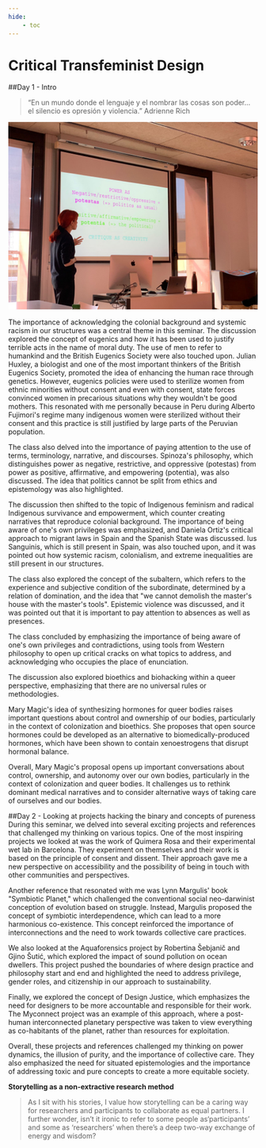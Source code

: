 ```yaml
---
hide:
    - toc
---
```


# Critical Transfeminist Design

##Day 1 - Intro
> “En un mundo donde el lenguaje y el nombrar las cosas son poder... el silencio es opresión y violencia.”
Adrienne Rich

![](../images/MT03/transf.jpeg)

The importance of acknowledging the colonial background and systemic racism in our structures was a central theme in this seminar. The discussion explored the concept of eugenics and how it has been used to justify terrible acts in the name of moral duty. The use of men to refer to humankind and the British Eugenics Society were also touched upon. Julian Huxley, a biologist and one of the most important thinkers of the British Eugenics Society, promoted the idea of enhancing the human race through genetics. However, eugenics policies were used to sterilize women from ethnic minorities without consent and even with consent, state forces convinced women in precarious situations why they wouldn't be good mothers. This resonated with me personally because in Peru during Alberto Fujimori's regime many indigenous women were sterilized without their consent and this practice is still justified by large parts of the Peruvian population.

The class also delved into the importance of paying attention to the use of terms, terminology, narrative, and discourses. Spinoza's philosophy, which distinguishes power as negative, restrictive, and oppressive (potestas) from power as positive, affirmative, and empowering (potentia), was also discussed. The idea that politics cannot be split from ethics and epistemology was also highlighted.

The discussion then shifted to the topic of Indigenous feminism and radical Indigenous survivance and empowerment, which counter creating narratives that reproduce colonial background. The importance of being aware of one's own privileges was emphasized, and Daniela Ortiz's critical approach to migrant laws in Spain and the Spanish State was discussed. Ius Sanguinis, which is still present in Spain, was also touched upon, and it was pointed out how systemic racism, colonialism, and extreme inequalities are still present in our structures.

The class also explored the concept of the subaltern, which refers to the experience and subjective condition of the subordinate, determined by a relation of domination, and the idea that "we cannot demolish the master's house with the master's tools". Epistemic violence was discussed, and it was pointed out that it is important to pay attention to absences as well as presences.

The class concluded by emphasizing the importance of being aware of one's own privileges and contradictions, using tools from Western philosophy to open up critical cracks on what topics to address, and acknowledging who occupies the place of enunciation.

The discussion also explored bioethics and biohacking within a queer perspective, emphasizing that there are no universal rules or methodologies.

Mary Magic's idea of synthesizing hormones for queer bodies raises important questions about control and ownership of our bodies, particularly in the context of colonization and bioethics. She proposes that open source hormones could be developed as an alternative to biomedically-produced hormones, which have been shown to contain xenoestrogens that disrupt hormonal balance.

Overall, Mary Magic's proposal opens up important conversations about control, ownership, and autonomy over our own bodies, particularly in the context of colonization and queer bodies. It challenges us to rethink dominant medical narratives and to consider alternative ways of taking care of ourselves and our bodies.

##Day 2 - Looking at projects hacking the binary and concepts of pureness
During this seminar, we delved into several exciting projects and references that challenged my thinking on various topics. One of the most inspiring projects we looked at was the work of Quimera Rosa and their experimental wet lab in Barcelona. They experiment on themselves and their work is based on the principle of consent and dissent. Their approach gave me a new perspective on accessibility and the possibility of being in touch with other communities and perspectives.

Another reference that resonated with me was Lynn Margulis' book "Symbiotic Planet," which challenged the conventional social neo-darwinist conception of evolution based on struggle. Instead, Margulis proposed the concept of symbiotic interdependence, which can lead to a more harmonious co-existence. This concept reinforced the importance of interconnections and the need to work towards collective care practices.

We also looked at the Aquaforensics project by Robertina Šebjanič and Gjino Šutić, which explored the impact of sound pollution on ocean dwellers. This project pushed the boundaries of where design practice and philosophy start and end and highlighted the need to address privilege, gender roles, and citizenship in our approach to sustainability.

Finally, we explored the concept of Design Justice, which emphasizes the need for designers to be more accountable and responsible for their work. The Myconnect project was an example of this approach, where a post-human interconnected planetary perspective was taken to view everything as co-habitants of the planet, rather than resources for exploitation.

Overall, these projects and references challenged my thinking on power dynamics, the illusion of purity, and the importance of collective care. They also emphasized the need for situated epistemologies and the importance of addressing toxic and pure concepts to create a more equitable society.

**Storytelling as a non-extractive research method**
> As I sit with his stories, I value how storytelling can be a caring way for researchers and participants to collaborate as equal partners. I further wonder, isn’t it ironic to refer to some
people as‘participants’ and some as ‘researchers’ when there’s a deep two-way exchange of energy and wisdom?
